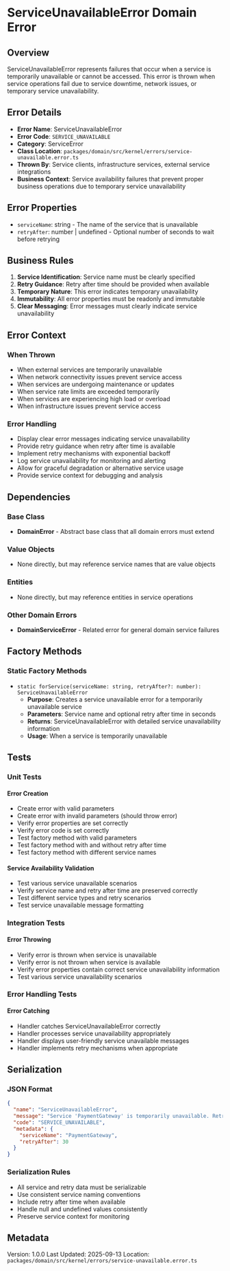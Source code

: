 # ServiceUnavailableError Domain Error

## Overview

ServiceUnavailableError represents failures that occur when a service is temporarily unavailable or cannot be accessed. This error is thrown when service operations fail due to service downtime, network issues, or temporary service unavailability.

## Error Details

- **Error Name**: ServiceUnavailableError
- **Error Code**: `SERVICE_UNAVAILABLE`
- **Category**: ServiceError
- **Class Location**: `packages/domain/src/kernel/errors/service-unavailable.error.ts`
- **Thrown By**: Service clients, infrastructure services, external service integrations
- **Business Context**: Service availability failures that prevent proper business operations due to temporary service unavailability

## Error Properties

- `serviceName`: string - The name of the service that is unavailable
- `retryAfter`: number | undefined - Optional number of seconds to wait before retrying

## Business Rules

1. **Service Identification**: Service name must be clearly specified
2. **Retry Guidance**: Retry after time should be provided when available
3. **Temporary Nature**: This error indicates temporary unavailability
4. **Immutability**: All error properties must be readonly and immutable
5. **Clear Messaging**: Error messages must clearly indicate service unavailability

## Error Context

### When Thrown

- When external services are temporarily unavailable
- When network connectivity issues prevent service access
- When services are undergoing maintenance or updates
- When service rate limits are exceeded temporarily
- When services are experiencing high load or overload
- When infrastructure issues prevent service access

### Error Handling

- Display clear error messages indicating service unavailability
- Provide retry guidance when retry after time is available
- Implement retry mechanisms with exponential backoff
- Log service unavailability for monitoring and alerting
- Allow for graceful degradation or alternative service usage
- Provide service context for debugging and analysis

## Dependencies

### Base Class

- **DomainError** - Abstract base class that all domain errors must extend

### Value Objects

- None directly, but may reference service names that are value objects

### Entities

- None directly, but may reference entities in service operations

### Other Domain Errors

- **DomainServiceError** - Related error for general domain service failures

## Factory Methods

### Static Factory Methods

- `static forService(serviceName: string, retryAfter?: number): ServiceUnavailableError`
  - **Purpose**: Creates a service unavailable error for a temporarily unavailable service
  - **Parameters**: Service name and optional retry after time in seconds
  - **Returns**: ServiceUnavailableError with detailed service unavailability information
  - **Usage**: When a service is temporarily unavailable

## Tests

### Unit Tests

#### Error Creation

- Create error with valid parameters
- Create error with invalid parameters (should throw error)
- Verify error properties are set correctly
- Verify error code is set correctly
- Test factory method with valid parameters
- Test factory method with and without retry after time
- Test factory method with different service names

#### Service Availability Validation

- Test various service unavailable scenarios
- Verify service name and retry after time are preserved correctly
- Test different service types and retry scenarios
- Test service unavailable message formatting

### Integration Tests

#### Error Throwing

- Verify error is thrown when service is unavailable
- Verify error is not thrown when service is available
- Verify error properties contain correct service unavailability information
- Test various service unavailability scenarios

### Error Handling Tests

#### Error Catching

- Handler catches ServiceUnavailableError correctly
- Handler processes service unavailability appropriately
- Handler displays user-friendly service unavailable messages
- Handler implements retry mechanisms when appropriate

## Serialization

### JSON Format

```json
{
  "name": "ServiceUnavailableError",
  "message": "Service 'PaymentGateway' is temporarily unavailable. Retry after 30 seconds",
  "code": "SERVICE_UNAVAILABLE",
  "metadata": {
    "serviceName": "PaymentGateway",
    "retryAfter": 30
  }
}
```

### Serialization Rules

- All service and retry data must be serializable
- Use consistent service naming conventions
- Include retry after time when available
- Handle null and undefined values consistently
- Preserve service context for monitoring

## Metadata

Version: 1.0.0
Last Updated: 2025-09-13
Location: `packages/domain/src/kernel/errors/service-unavailable.error.ts`

